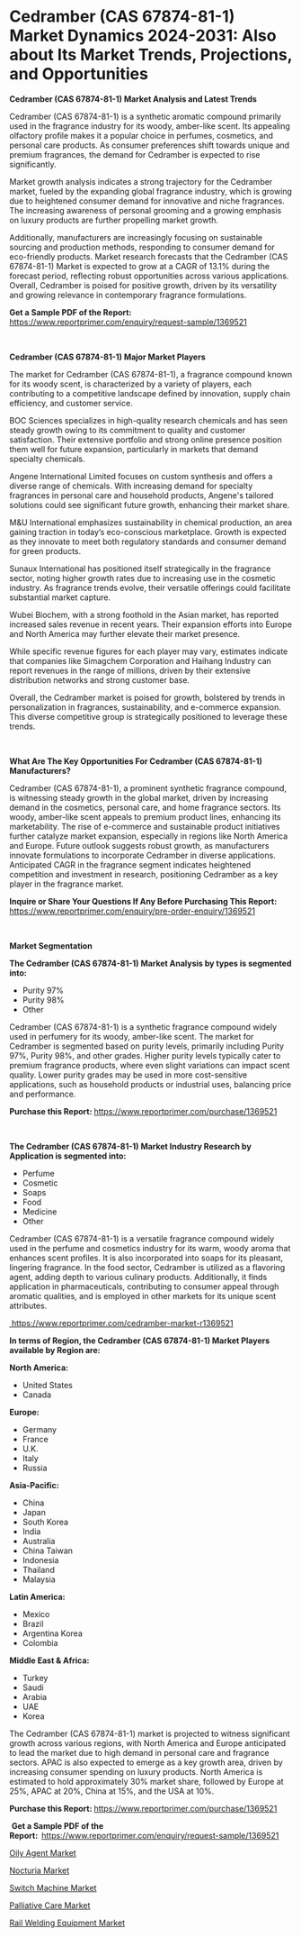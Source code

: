<p><h1>Cedramber (CAS 67874-81-1) Market Dynamics 2024-2031: Also about Its Market Trends, Projections, and Opportunities</h1></p><p><strong>Cedramber (CAS 67874-81-1) Market Analysis and Latest Trends</strong></p>
<p><p>Cedramber (CAS 67874-81-1) is a synthetic aromatic compound primarily used in the fragrance industry for its woody, amber-like scent. Its appealing olfactory profile makes it a popular choice in perfumes, cosmetics, and personal care products. As consumer preferences shift towards unique and premium fragrances, the demand for Cedramber is expected to rise significantly. </p><p>Market growth analysis indicates a strong trajectory for the Cedramber market, fueled by the expanding global fragrance industry, which is growing due to heightened consumer demand for innovative and niche fragrances. The increasing awareness of personal grooming and a growing emphasis on luxury products are further propelling market growth. </p><p>Additionally, manufacturers are increasingly focusing on sustainable sourcing and production methods, responding to consumer demand for eco-friendly products. Market research forecasts that the Cedramber (CAS 67874-81-1) Market is expected to grow at a CAGR of 13.1% during the forecast period, reflecting robust opportunities across various applications. Overall, Cedramber is poised for positive growth, driven by its versatility and growing relevance in contemporary fragrance formulations.</p></p>
<p><strong>Get a Sample PDF of the Report:&nbsp;</strong> <a href="https://www.reportprimer.com/enquiry/request-sample/1369521">https://www.reportprimer.com/enquiry/request-sample/1369521</a></p>
<p>&nbsp;</p>
<p><strong>Cedramber (CAS 67874-81-1) Major Market Players</strong></p>
<p><p>The market for Cedramber (CAS 67874-81-1), a fragrance compound known for its woody scent, is characterized by a variety of players, each contributing to a competitive landscape defined by innovation, supply chain efficiency, and customer service.</p><p>BOC Sciences specializes in high-quality research chemicals and has seen steady growth owing to its commitment to quality and customer satisfaction. Their extensive portfolio and strong online presence position them well for future expansion, particularly in markets that demand specialty chemicals.</p><p>Angene International Limited focuses on custom synthesis and offers a diverse range of chemicals. With increasing demand for specialty fragrances in personal care and household products, Angene's tailored solutions could see significant future growth, enhancing their market share.</p><p>M&U International emphasizes sustainability in chemical production, an area gaining traction in today’s eco-conscious marketplace. Growth is expected as they innovate to meet both regulatory standards and consumer demand for green products.</p><p>Sunaux International has positioned itself strategically in the fragrance sector, noting higher growth rates due to increasing use in the cosmetic industry. As fragrance trends evolve, their versatile offerings could facilitate substantial market capture.</p><p>Wubei Biochem, with a strong foothold in the Asian market, has reported increased sales revenue in recent years. Their expansion efforts into Europe and North America may further elevate their market presence.</p><p>While specific revenue figures for each player may vary, estimates indicate that companies like Simagchem Corporation and Haihang Industry can report revenues in the range of millions, driven by their extensive distribution networks and strong customer base. </p><p>Overall, the Cedramber market is poised for growth, bolstered by trends in personalization in fragrances, sustainability, and e-commerce expansion. This diverse competitive group is strategically positioned to leverage these trends.</p></p>
<p>&nbsp;</p>
<p><strong>What Are The Key Opportunities For Cedramber (CAS 67874-81-1) Manufacturers?</strong></p>
<p><p>Cedramber (CAS 67874-81-1), a prominent synthetic fragrance compound, is witnessing steady growth in the global market, driven by increasing demand in the cosmetics, personal care, and home fragrance sectors. Its woody, amber-like scent appeals to premium product lines, enhancing its marketability. The rise of e-commerce and sustainable product initiatives further catalyze market expansion, especially in regions like North America and Europe. Future outlook suggests robust growth, as manufacturers innovate formulations to incorporate Cedramber in diverse applications. Anticipated CAGR in the fragrance segment indicates heightened competition and investment in research, positioning Cedramber as a key player in the fragrance market.</p></p>
<p><strong>Inquire or Share Your Questions If Any Before Purchasing This Report:</strong> <a href="https://www.reportprimer.com/enquiry/pre-order-enquiry/1369521">https://www.reportprimer.com/enquiry/pre-order-enquiry/1369521</a></p>
<p>&nbsp;</p>
<p><strong>Market Segmentation</strong></p>
<p><strong>The Cedramber (CAS 67874-81-1) Market Analysis by types is segmented into:</strong></p>
<p><ul><li>Purity 97%</li><li>Purity 98%</li><li>Other</li></ul></p>
<p><p>Cedramber (CAS 67874-81-1) is a synthetic fragrance compound widely used in perfumery for its woody, amber-like scent. The market for Cedramber is segmented based on purity levels, primarily including Purity 97%, Purity 98%, and other grades. Higher purity levels typically cater to premium fragrance products, where even slight variations can impact scent quality. Lower purity grades may be used in more cost-sensitive applications, such as household products or industrial uses, balancing price and performance.</p></p>
<p><strong>Purchase this Report:&nbsp;</strong><a href="https://www.reportprimer.com/purchase/1369521">https://www.reportprimer.com/purchase/1369521</a></p>
<p>&nbsp;</p>
<p><strong>The Cedramber (CAS 67874-81-1) Market Industry Research by Application is segmented into:</strong></p>
<p><ul><li>Perfume</li><li>Cosmetic</li><li>Soaps</li><li>Food</li><li>Medicine</li><li>Other</li></ul></p>
<p><p>Cedramber (CAS 67874-81-1) is a versatile fragrance compound widely used in the perfume and cosmetics industry for its warm, woody aroma that enhances scent profiles. It is also incorporated into soaps for its pleasant, lingering fragrance. In the food sector, Cedramber is utilized as a flavoring agent, adding depth to various culinary products. Additionally, it finds application in pharmaceuticals, contributing to consumer appeal through aromatic qualities, and is employed in other markets for its unique scent attributes.</p></p>
<p><a href="https://www.reportprimer.com/cedramber-market-r1369521">&nbsp;https://www.reportprimer.com/cedramber-market-r1369521</a></p>
<p><strong>In terms of Region, the Cedramber (CAS 67874-81-1) Market Players available by Region are:</strong></p>
<p>
    <p> <strong> North America: </strong>
        <ul>
            <li>United States</li>
            <li>Canada</li>
        </ul>
        </p> 
    <p> <strong> Europe: </strong>
        <ul>
            <li>Germany</li>
            <li>France</li>
            <li>U.K.</li>
            <li>Italy</li>
            <li>Russia</li>
        </ul>
        </p> 
    <p> <strong> Asia-Pacific: </strong>
        <ul>
            <li>China</li>
            <li>Japan</li>
            <li>South Korea</li>
            <li>India</li>
            <li>Australia</li>
            <li>China Taiwan</li>
            <li>Indonesia</li>
            <li>Thailand</li>
            <li>Malaysia</li>
        </ul>
        </p> 
    <p> <strong> Latin America: </strong>
        <ul>
            <li>Mexico</li>
            <li>Brazil</li>
            <li>Argentina Korea</li>
            <li>Colombia</li>
        </ul>
        </p> 
    <p> <strong> Middle East & Africa: </strong>
        <ul>
            <li>Turkey</li>
            <li>Saudi</li>
            <li>Arabia</li>
            <li>UAE</li>
            <li>Korea</li>
        </ul>
    </p>
    </p>
<p><p>The Cedramber (CAS 67874-81-1) market is projected to witness significant growth across various regions, with North America and Europe anticipated to lead the market due to high demand in personal care and fragrance sectors. APAC is also expected to emerge as a key growth area, driven by increasing consumer spending on luxury products. North America is estimated to hold approximately 30% market share, followed by Europe at 25%, APAC at 20%, China at 15%, and the USA at 10%.</p></p>
<p><strong>Purchase this Report: </strong><a href="https://www.reportprimer.com/purchase/1369521">https://www.reportprimer.com/purchase/1369521</a></p>
<p>&nbsp;<strong>Get a Sample PDF of the Report:&nbsp;&nbsp;</strong><a href="https://www.reportprimer.com/enquiry/request-sample/1369521">https://www.reportprimer.com/enquiry/request-sample/1369521</a></p>
<p><strong></strong></p>
<p><p><a href="https://issuu.com/reportprime-2/docs/oily-agent-market-size-2030.pptx_ee4487934a0e1a">Oily Agent Market</a></p><p><a href="https://www.linkedin.com/pulse/nocturia-market-size-growth-trends-statistics-forecasts-3vrdc">Nocturia Market</a></p><p><a href="https://medium.com/@daronroach65/switch-machine-market-outlook-and-forecast-from-2024-to-2031-aba99c7a14d9?postPublishedType=repub">Switch Machine Market</a></p><p><a href="https://www.linkedin.com/pulse/palliative-care-market2024-2031-industry-insights-sakdc">Palliative Care Market</a></p><p><a href="https://medium.com/@daronroach65/rail-welding-equipment-market-outlook-market-share-analysis-growth-trends-market-forecasts-acb5c24d215a">Rail Welding Equipment Market</a></p></p>